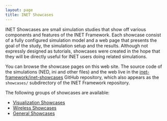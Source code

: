 ```yaml
---
layout: page
title: INET Showcases
---
```


INET Showcases are small simulation studies that show off various components
and features of the INET Framework. Each showcase consist of a fully
configured simulation model and a web page that presents the goal of the study,
the simulation setup and the results. Although not expressly designed as tutorials,
showcases were created in the hope that they will be directly useful for
INET users doing related simulations.

You can browse the showcase pages on this web site. The source code of
the simulations (NED, ini and other files) and the web live in the
[inet-framework/inet-showcases](https://github.com/inet-framework/inet-showcases)
GitHub repository, which also appears as the `showcases/` subdirectory
of the INET Framework repository.

The following groups of showcases are available:

* [Visualization Showcases](visualizer)
* [Wireless Showcases](wireless)
* [General Showcases](general)
